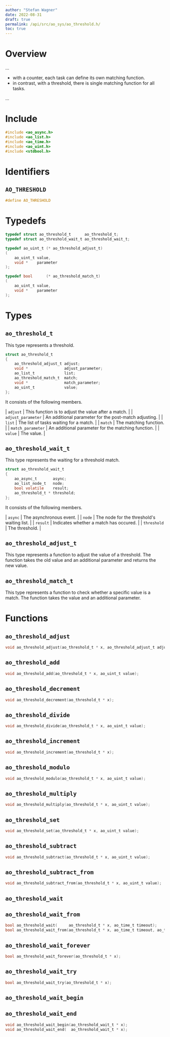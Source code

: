 ```yaml
---
author: "Stefan Wagner"
date: 2022-08-31
draft: true
permalink: /api/src/ao_sys/ao_threshold.h/
toc: true
---
```


# Overview

...

- with a counter, each task can define its own matching function.
- in contrast, with a threshold, there is single matching function for all tasks.

...

# Include

```c
#include <ao_async.h>
#include <ao_list.h>
#include <ao_time.h>
#include <ao_uint.h>
#include <stdbool.h>
```

# Identifiers

## `AO_THRESHOLD`

```c
#define AO_THRESHOLD
```

# Typedefs

```c
typedef struct ao_threshold_t      ao_threshold_t;
typedef struct ao_threshold_wait_t ao_threshold_wait_t;

typedef ao_uint_t (* ao_threshold_adjust_t)
(
    ao_uint_t value,
    void *    parameter
);

typedef bool      (* ao_threshold_match_t)
(
    ao_uint_t value,
    void *    parameter
);
```

# Types

## `ao_threshold_t`

This type represents a threshold.

```c
struct ao_threshold_t
{
    ao_threshold_adjust_t adjust;
    void *                adjust_parameter;
    ao_list_t             list;
    ao_threshold_match_t  match;
    void *                match_parameter;
    ao_uint_t             value;
};
```

It consists of the following members.

| `adjust` | This function is to adjust the value after a match. |
| `adjust_parameter` | An additional parameter for the post-match adjusting. |
| `list` | The list of tasks waiting for a match. |
| `match` | The matching function. |
| `match_parameter` | An additional parameter for the matching function. |
| `value` | The value. |

## `ao_threshold_wait_t`

This type represents the waiting for a threshold match.

```c
struct ao_threshold_wait_t
{
    ao_async_t       async;
    ao_list_node_t   node;
    bool volatile    result;
    ao_threshold_t * threshold;
};
```

It consists of the following members.

| `async` | The asynchronous event. |
| `node` | The node for the threshold's waiting list. |
| `result` | Indicates whether a match has occured. |
| `threshold` | The threshold. |

## `ao_threshold_adjust_t`

This type represents a function to adjust the value of a threshold. The function takes the old value and an additional parameter and returns the new value.

## `ao_threshold_match_t`

This type represents a function to check whether a specific value is a match. The function takes the value and an additional parameter.

# Functions

## `ao_threshold_adjust`

```c
void ao_threshold_adjust(ao_threshold_t * x, ao_threshold_adjust_t adjust, void * adjust_parameter);
```

## `ao_threshold_add`

```c
void ao_threshold_add(ao_threshold_t * x, ao_uint_t value);
```

## `ao_threshold_decrement`

```c
void ao_threshold_decrement(ao_threshold_t * x);
```

## `ao_threshold_divide`

```c
void ao_threshold_divide(ao_threshold_t * x, ao_uint_t value);
```

## `ao_threshold_increment`

```c
void ao_threshold_increment(ao_threshold_t * x);
```

## `ao_threshold_modulo`

```c
void ao_threshold_modulo(ao_threshold_t * x, ao_uint_t value);
```

## `ao_threshold_multiply`

```c
void ao_threshold_multiply(ao_threshold_t * x, ao_uint_t value);
```

## `ao_threshold_set`

```c
void ao_threshold_set(ao_threshold_t * x, ao_uint_t value);
```

## `ao_threshold_subtract`

```c
void ao_threshold_subtract(ao_threshold_t * x, ao_uint_t value);
```

## `ao_threshold_subtract_from`

```c
void ao_threshold_subtract_from(ao_threshold_t * x, ao_uint_t value);
```

## `ao_threshold_wait`
## `ao_threshold_wait_from`

```c
bool ao_threshold_wait(     ao_threshold_t * x, ao_time_t timeout);
bool ao_threshold_wait_from(ao_threshold_t * x, ao_time_t timeout, ao_time_t beginning);
```

## `ao_threshold_wait_forever`

```c
bool ao_threshold_wait_forever(ao_threshold_t * x);
```

## `ao_threshold_wait_try`

```c
bool ao_threshold_wait_try(ao_threshold_t * x);
```

## `ao_threshold_wait_begin`
## `ao_threshold_wait_end`

```c
void ao_threshold_wait_begin(ao_threshold_wait_t * x);
void ao_threshold_wait_end(  ao_threshold_wait_t * x);
```

